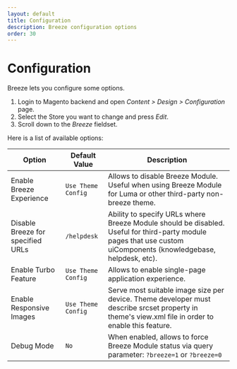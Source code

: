 ```yaml
---
layout: default
title: Configuration
description: Breeze configuration options
order: 30
---
```


# Configuration

Breeze lets you configure some options.

 1. Login to Magento backend and open _Content > Design > Configuration_ page.
 2. Select the Store you want to change and press _Edit_.
 3. Scroll down to the _Breeze_ fieldset.

Here is a list of available options:

Option                              | Default Value         | Description
------------------------------------|-----------------------|-------------------------
Enable Breeze Experience            | `Use Theme Config`    | Allows to disable Breeze Module. Useful when using Breeze Module for Luma or other third-party non-breeze theme.
Disable Breeze for specified URLs   | `/helpdesk`           | Ability to specify URLs where Breeze Module should be disabled. Useful for third-party module pages that use custom uiComponents (knowledgebase, helpdesk, etc).
Enable Turbo Feature                | `Use Theme Config`    | Allows to enable single-page application experience.
Enable Responsive Images            | `Use Theme Config`    | Serve most suitable image size per device. Theme developer must describe srcset property in theme's view.xml file in order to enable this feature.
Debug Mode                          | `No`                  | When enabled, allows to force Breeze Module status via query parameter: `?breeze=1` or `?breeze=0`
